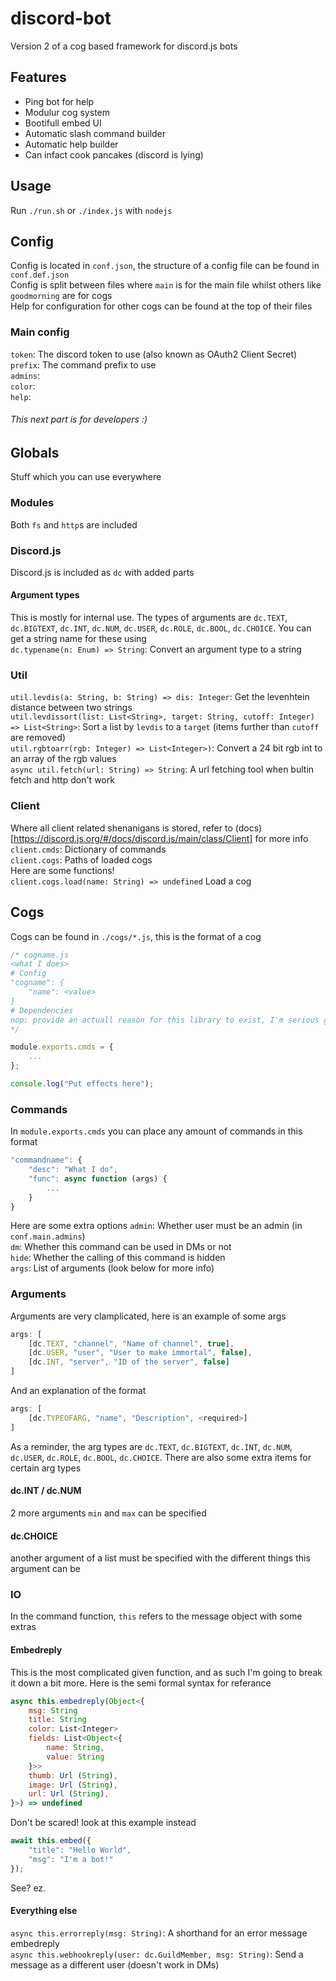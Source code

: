 # discord-bot
Version 2 of a cog based framework for discord.js bots  

## Features
* Ping bot for help
* Modulur cog system
* Bootifull embed UI
* Automatic slash command builder
* Automatic help builder
* Can infact cook pancakes (discord is lying)

## Usage
Run `./run.sh` or `./index.js` with `nodejs`

## Config
Config is located in `conf.json`, the structure of a config file can be found in `conf.def.json`  
Config is split between files where `main` is for the main file whilst others like `goodmorning` are for cogs  
Help for configuration for other cogs can be found at the top of their files  

### Main config
`token`: The discord token to use (also known as OAuth2 Client Secret) 
`prefix`: The command prefix to use  
`admins`:  
`color`:  
`help`:  

###### This next part is for developers :)

## Globals
Stuff which you can use everywhere

### Modules
Both `fs` and `http`s are included

### Discord.js
Discord.js is included as `dc` with added parts  
#### Argument types
This is mostly for internal use. The types of arguments are `dc.TEXT`, `dc.BIGTEXT`, `dc.INT`, `dc.NUM`, `dc.USER`, `dc.ROLE`, `dc.BOOL`, `dc.CHOICE`. You can get a string name for these using  
`dc.typename(n: Enum) => String`: Convert an argument type to a string

### Util
`util.levdis(a: String, b: String) => dis: Integer`: Get the levenhtein distance between two strings  
`util.levdissort(list: List<String>, target: String, cutoff: Integer) => List<String>`: Sort a list by `levdis` to a `target` (items further than `cutoff` are removed)  
`util.rgbtoarr(rgb: Integer) => List<Integer>)`: Convert a 24 bit rgb int to an array of the rgb values  
`async util.fetch(url: String) => String`: A url fetching tool when bultin fetch and http don't work  

### Client
Where all client related shenanigans is stored, refer to (docs)[https://discord.js.org/#/docs/discord.js/main/class/Client] for more info  
`client.cmds`: Dictionary of commands  
`client.cogs`: Paths of loaded cogs  
Here are some functions!  
`client.cogs.load(name: String) => undefined` Load a cog

## Cogs
Cogs can be found in `./cogs/*.js`, this is the format of a cog  
```js
/* cogname.js
<what I does>
# Config
"cogname": {
	"name": <value>
}
# Dependencies
nop: provide an actuall reason for this library to exist, I'm serious go onto npm, search nop, and tell me why this exists and why 42 other libraries depend on LITERALLY NOTHING whilst having FIVE THOUSAND, THREE HUNDRED AND FORTY SIX WEEKLY DOWNLODS. LIKE I CAN WRITE THIS CODE RIGHT HERE RIGHT NOW, 3, 2, 1, function nop(){}, wow i DID IT AAAAGH
*/

module.exports.cmds = {
	...
};

console.log("Put effects here");
```

### Commands
In `module.exports.cmds` you can place any amount of commands in this format  
```js
"commandname": {
	"desc": "What I do",
	"func": async function (args) {
		...
	}
}
```  
Here are some extra options
`admin`: Whether user must be an admin (in `conf.main.admins`)  
`dm`: Whether this command can be used in DMs or not  
`hide`: Whether the calling of this command is hidden  
`args`: List of arguments (look below for more info)

### Arguments
Arguments are very clamplicated, here is an example of some args  
```js
args: [
	[dc.TEXT, "channel", "Name of channel", true],
	[dc.USER, "user", "User to make immortal", false],
	[dc.INT, "server", "ID of the server", false]
]
```  
And an explanation of the format
```js
args: [
	[dc.TYPEOFARG, "name", "Description", <required>]
]
```
As a reminder, the arg types are `dc.TEXT`, `dc.BIGTEXT`, `dc.INT`, `dc.NUM`, `dc.USER`, `dc.ROLE`, `dc.BOOL`, `dc.CHOICE`. There are also some extra items for certain arg types  
#### dc.INT / dc.NUM
2 more arguments `min` and `max` can be specified
#### dc.CHOICE
another argument of a list must be specified with the different things this argument can be

### IO
In the command function, `this` refers to the message object with some extras
#### Embedreply
This is the most complicated given function, and as such I'm going to break it down a bit more. Here is the semi formal syntax for referance  
```js
async this.embedreply(Object<{
	msg: String
	title: String
	color: List<Integer>
	fields: List<Object<{
		name: String,
		value: String
	}>>
	thumb: Url (String),
	image: Url (String),
	url: Url (String),
}>) => undefined
```
Don't be scared! look at this example instead  
```js
await this.embed({
	"title": "Hello World",
	"msg": "I'm a bot!"
});
```
See? ez.
#### Everything else
`async this.errorreply(msg: String)`: A shorthand for an error message embedreply  
`async this.webhookreply(user: dc.GuildMember, msg: String)`: Send a message as a different user (doesn't work in DMs)


